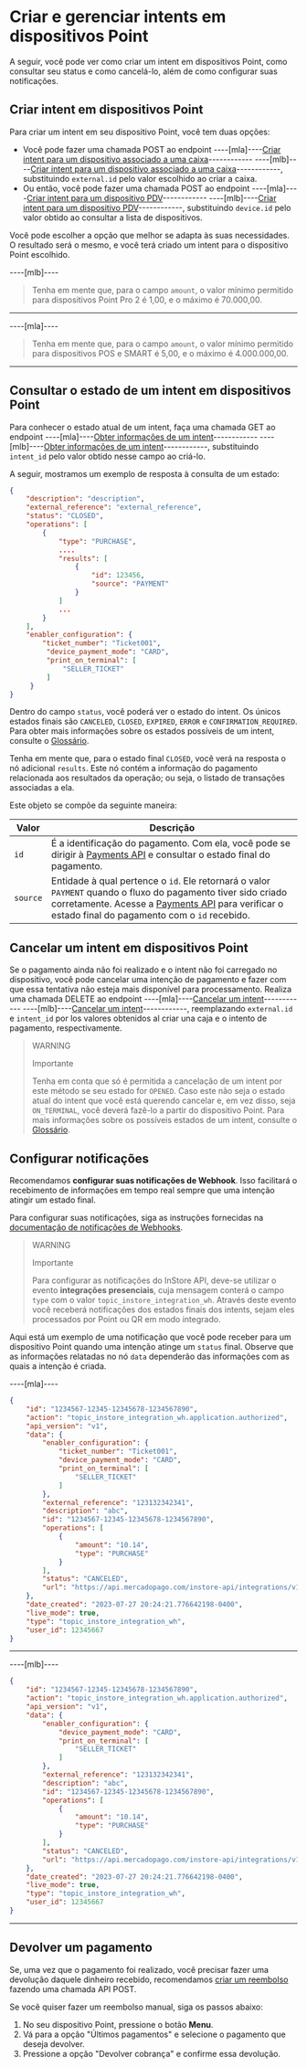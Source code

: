 # Criar e gerenciar intents em dispositivos Point

A seguir, você pode ver como criar um intent em dispositivos Point, como consultar seu status e como cancelá-lo, além de como configurar suas notificações.

## Criar intent em dispositivos Point

Para criar um intent em seu dispositivo Point, você tem duas opções:
* Você pode fazer uma chamada POST ao endpoint ----[mla]----[Criar intent para um dispositivo associado a uma caixa](/developers/pt/reference/instore_api_mla/_instore-api_integrationsintents_point_pos_external_id/post)------------ ----[mlb]----[Criar intent para um dispositivo associado a uma caixa](/developers/pt/reference/instore_api_mlb/_instore-api_integrationsintents_point_pos_external_id/post)------------, substituindo `external.id` pelo valor escolhido ao criar a caixa.
* Ou então, você pode fazer uma chamada POST ao endpoint ----[mla]----[Criar intent para um dispositivo PDV](/developers/pt/reference/instore_api_mla/_instore-api_integrationsintents_point_device_id/post)------------ ----[mlb]----[Criar intent para um dispositivo PDV](/developers/pt/reference/instore_api_mlb/_instore-api_integrationsintents_point_device_id/post)------------, substituindo `device.id` pelo valor obtido ao consultar a lista de dispositivos.

Você pode escolher a opção que melhor se adapta às suas necessidades. O resultado será o mesmo, e você terá criado um intent para o dispositivo Point escolhido.

----[mlb]----
> Tenha em mente que, para o campo `amount`, o valor mínimo permitido para dispositivos Point Pro 2 é 1,00, e o máximo é 70.000,00.

------------

----[mla]----
> Tenha em mente que, para o campo `amount`, o valor mínimo permitido para dispositivos POS e SMART é 5,00, e o máximo é 4.000.000,00.

------------

## Consultar o estado de um intent em dispositivos Point

Para conhecer o estado atual de um intent, faça uma chamada GET ao endpoint ----[mla]----[Obter informações de um intent](/developers/pt/reference/instore_api_mla/_instore-api_integrationsintents_intent_id_point/get)------------ ----[mlb]----[Obter informações de um intent](/developers/pt/reference/instore_api_mlb/_instore-api_integrationsintents_intent_id_point/get)------------, substituindo `intent_id` pelo valor obtido nesse campo ao criá-lo.

A seguir, mostramos um exemplo de resposta à consulta de um estado:

``` json
{
    "description": "description",
    "external_reference": "external_reference",
    "status": "CLOSED",
    "operations": [
        {
            "type": "PURCHASE",
            ....
            "results": [
                {
                    "id": 123456,
                    "source": "PAYMENT"
                }
            ]
            ...
        }
    ],
    "enabler_configuration": {
        "ticket_number": "Ticket001",
         "device_payment_mode": "CARD",
         "print_on_terminal": [
             "SELLER_TICKET"
         ]
     }
}
```

Dentro do campo `status`, você poderá ver o estado do intent. Os únicos estados finais são `CANCELED`, `CLOSED`, `EXPIRED`, `ERROR` e `CONFIRMATION_REQUIRED`.
Para obter mais informações sobre os estados possíveis de um intent, consulte o [Glossário](/developers/pt/docs/instore-api/glossary).

Tenha em mente que, para o estado final `CLOSED`, você verá na resposta o nó adicional `results`. Este nó contém a informação do pagamento relacionada aos resultados da operação; ou seja, o listado de transações associadas a ela.

Este objeto se compõe da seguinte maneira:

| Valor | Descrição |
|---|---|
| `id` | É a identificação do pagamento. Com ela, você pode se dirigir à [Payments API](/developers/pt/reference/payments/_payments_id/get) e consultar o estado final do pagamento. |
| `source` | Entidade à qual pertence o `id`. Ele retornará o valor `PAYMENT` quando o fluxo do pagamento tiver sido criado corretamente. Acesse a [Payments API](/developers/pt/reference/payments/_payments_id/get) para verificar o estado final do pagamento com o `id` recebido. |

## Cancelar um intent em dispositivos Point

Se o pagamento ainda não foi realizado e o intent não foi carregado no dispositivo, você pode cancelar uma intenção de pagamento e fazer com que essa tentativa não esteja mais disponível para processamento. 
Realiza uma chamada DELETE ao endpoint ----[mla]----[Cancelar um intent](/developers/pt/reference/instore_api_mla/_instore-api_integrationsintents_intent_id_point/delete)------------ ----[mlb]----[Cancelar um intent](/developers/pt/reference/instore_api_mlb/_instore-api_integrationsintents_intent_id_point/delete)------------, reemplazando `external.id` e `intent_id` por los valores obtenidos al criar una caja e o intento de pagamento, respectivamente.

> WARNING
>
> Importante
>
> Tenha em conta que só é permitida a cancelação de um intent por este método se seu estado for `OPENED`. Caso este não seja o estado atual do intent que você está querendo cancelar e, em vez disso, seja `ON_TERMINAL`, você deverá fazê-lo a partir do dispositivo Point. Para mais informações sobre os possíveis estados de um intent, consulte o [Glossário](/developers/pt/docs/instore-api/glossary).


## Configurar notificações

Recomendamos **configurar suas notificações de Webhook**. Isso facilitará o recebimento de informações em tempo real sempre que uma intenção atingir um estado final.

Para configurar suas notificações, siga as instruções fornecidas na [documentação de notificações de Webhooks](/developers/pt/docs/instore-api/additional-content/your-integrations/notifications/webhooks).

> WARNING
>
> Importante
>
> Para configurar as notificações do InStore API, deve-se utilizar o evento **integrações presenciais**, cuja mensagem conterá o campo `type` com o valor `topic_instore_integration_wh`. Através deste evento você receberá notificações dos estados finais dos intents, sejam eles processados ​​por Point ou QR em modo integrado. 

Aqui está um exemplo de uma notificação que você pode receber para um dispositivo Point quando uma intenção atinge um `status` final. Observe que as informações relatadas no nó `data` dependerão das informações com as quais a intenção é criada.

----[mla]----
``` json
{
    "id": "1234567-12345-12345678-1234567890",
    "action": "topic_instore_integration_wh.application.authorized",
    "api_version": "v1",
    "data": {
        "enabler_configuration": {
            "ticket_number": "Ticket001",
            "device_payment_mode": "CARD",
            "print_on_terminal": [
                "SELLER_TICKET"
            ]
        },
        "external_reference": "123132342341",
        "description": "abc",
        "id": "1234567-12345-12345678-1234567890",
        "operations": [
            {
                "amount": "10.14",
                "type": "PURCHASE"
            }
        ],
        "status": "CANCELED",
        "url": "https://api.mercadopago.com/instore-api/integrations/v1/intents/1234567-12345-12345678-1234567890/point"
    },
    "date_created": "2023-07-27 20:24:21.776642198-0400",
    "live_mode": true,
    "type": "topic_instore_integration_wh",
    "user_id": 12345667
}

```
------------
----[mlb]----
``` json
{
    "id": "1234567-12345-12345678-1234567890",
    "action": "topic_instore_integration_wh.application.authorized",
    "api_version": "v1",
    "data": {
        "enabler_configuration": {
            "device_payment_mode": "CARD",
            "print_on_terminal": [
                "SELLER_TICKET"
            ]
        },
        "external_reference": "123132342341",
        "description": "abc",
        "id": "1234567-12345-12345678-1234567890",
        "operations": [
            {
                "amount": "10.14",
                "type": "PURCHASE"
            }
        ],
        "status": "CANCELED",
        "url": "https://api.mercadopago.com/instore-api/integrations/v1/intents/1234567-12345-12345678-1234567890/point"
    },
    "date_created": "2023-07-27 20:24:21.776642198-0400",
    "live_mode": true,
    "type": "topic_instore_integration_wh",
    "user_id": 12345667
}

```
------------

## Devolver um pagamento

Se, uma vez que o pagamento foi realizado, você precisar fazer uma devolução daquele dinheiro recebido, recomendamos [criar um reembolso](/developers/pt/reference/chargebacks/_payments_id_refunds/post) fazendo uma chamada API POST.

Se você quiser fazer um reembolso manual, siga os passos abaixo: 
1. No seu dispositivo Point, pressione o botão **Menu**.
2. Vá para a opção "Últimos pagamentos" e selecione o pagamento que deseja devolver.
3. Pressione a opção "Devolver cobrança" e confirme essa devolução.
